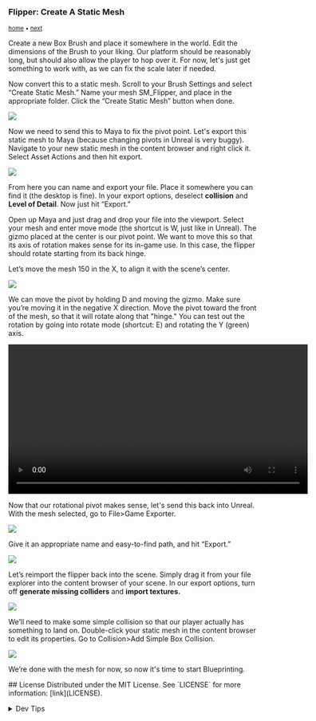 ### Flipper: Create A Static Mesh


<sub>[home](../README.md#user-content-ue4-flipper) • [next](../flipper-blueprint/README.md#user-content-flipper-blueprint)</sub>

<p>
Create a new Box Brush and place it somewhere in the world. Edit the dimensions of the Brush to your liking. Our platform should be reasonably long, but should also allow the player to hop over it. For now, let's just get something to work with, as we can fix the scale later if needed.


Now convert this to a static mesh. Scroll to your Brush Settings and select “Create Static Mesh.” Name your mesh SM_Flipper, and place in the appropriate folder. Click the “Create Static Mesh” button when done.
</p>

<img src="images/2021-10-05 11_18_39-WalkthroughThings - Unreal Editor.png">

<p>Now we need to send this to Maya to fix the pivot point. Let's export this static mesh to Maya (because changing pivots in Unreal is very buggy). Navigate to your new static mesh in the content browser and right click it. Select Asset Actions and then hit export.</p>

<img src="images/2021-10-05%2011_14_01-WalkthroughThings%20-%20Unreal%20Editor.png">

<p>From here you can name and export your file. Place it somewhere you can find it (the desktop is fine). In your export options, deselect <b>collision</b> and <b>Level of Detail</b>. Now just hit “Export.”

Open up Maya and just drag and drop your file into the viewport. Select your mesh and enter move mode (the shortcut is W, just like in Unreal). The gizmo placed at the center is our pivot point. We want to move this so that its axis of rotation makes sense for its in-game use. In this case, the flipper should rotate starting from its back hinge.

Let’s move the mesh 150 in the X, to align it with the scene’s center.
</p>


<img src="images/2021-10-05%2011_40_17-untitled_%20-%20Autodesk%20MAYA%202022.1_%20untitled%20%20%20---%20%20%20SM_Flipper.png">


<p>We can move the pivot by holding D and moving the gizmo. Make sure you’re moving it in the negative X direction. Move the pivot toward the front of the mesh, so that it will rotate along that "hinge." You can test out the rotation by going into rotate mode (shortcut: E) and rotating the Y (green) axis. </p>


<video src="images/2021-10-12 10-09-26.mp4" width="600"></video>


<p>Now that our rotational pivot makes sense, let's send this back into Unreal. With the mesh selected, go to File>Game Exporter.</p>

<img src="images/gameexporter.png">

<p>Give it an appropriate name and easy-to-find path, and hit “Export.”</p>

<img src="images/2021-10-12%2010_51_11-Game%20Exporter.png">

<p>Let’s reimport the flipper back into the scene. Simply drag it from your file explorer into the content browser of your scene. In our export options, turn off <b>generate missing colliders</b> and <b>import textures.</b></p>

<img src="images/2021-10-05%2011_31_00-WalkthroughThings%20-%20Unreal%20Editor.png">

<p>We’ll need to make some simple collision so that our player actually has something to land on. Double-click your static mesh in the content browser to edit its properties. Go to Collision>Add Simple Box Collision.</p>

<img src="images/2021-10-09 14_46_48-SM_Flipper3.png">

<p>
We’re done with the mesh for now, so now it's time to start Blueprinting.
</p>
<!-- LICENSE -->
## License
Distributed under the MIT License. See `LICENSE` for more information: [link](LICENSE).


</p>
</details>
<details><summary>Dev Tips</summary>
make git m="add commit message"
</details>

